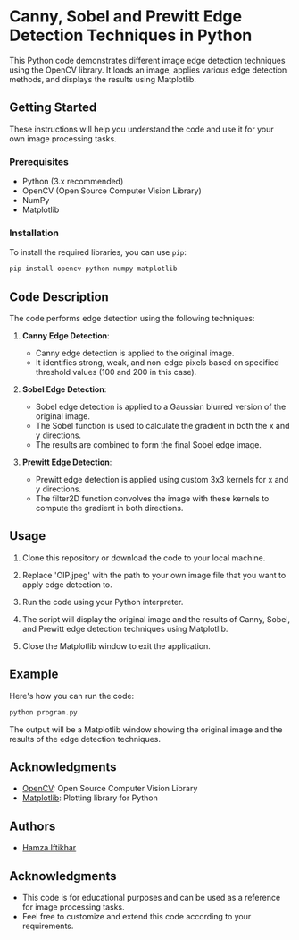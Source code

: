 # Canny, Sobel and Prewitt Edge Detection Techniques in Python

This Python code demonstrates different image edge detection techniques using the OpenCV library. It loads an image, applies various edge detection methods, and displays the results using Matplotlib.

## Getting Started

These instructions will help you understand the code and use it for your own image processing tasks.

### Prerequisites

- Python (3.x recommended)
- OpenCV (Open Source Computer Vision Library)
- NumPy
- Matplotlib

### Installation

To install the required libraries, you can use `pip`:

```bash
pip install opencv-python numpy matplotlib
```

## Code Description

The code performs edge detection using the following techniques:

1. **Canny Edge Detection**:
   - Canny edge detection is applied to the original image.
   - It identifies strong, weak, and non-edge pixels based on specified threshold values (100 and 200 in this case).

2. **Sobel Edge Detection**:
   - Sobel edge detection is applied to a Gaussian blurred version of the original image.
   - The Sobel function is used to calculate the gradient in both the x and y directions.
   - The results are combined to form the final Sobel edge image.

3. **Prewitt Edge Detection**:
   - Prewitt edge detection is applied using custom 3x3 kernels for x and y directions.
   - The filter2D function convolves the image with these kernels to compute the gradient in both directions.

## Usage

1. Clone this repository or download the code to your local machine.

2. Replace 'OIP.jpeg' with the path to your own image file that you want to apply edge detection to.

3. Run the code using your Python interpreter.

4. The script will display the original image and the results of Canny, Sobel, and Prewitt edge detection techniques using Matplotlib.

5. Close the Matplotlib window to exit the application.

## Example

Here's how you can run the code:

```python
python program.py
```

The output will be a Matplotlib window showing the original image and the results of the edge detection techniques.

## Acknowledgments

- [OpenCV](https://opencv.org/): Open Source Computer Vision Library
- [Matplotlib](https://matplotlib.org/): Plotting library for Python

## Authors

- [Hamza Iftikhar](https://github.com/hamzaiftkhar)

## Acknowledgments

- This code is for educational purposes and can be used as a reference for image processing tasks.
- Feel free to customize and extend this code according to your requirements.
